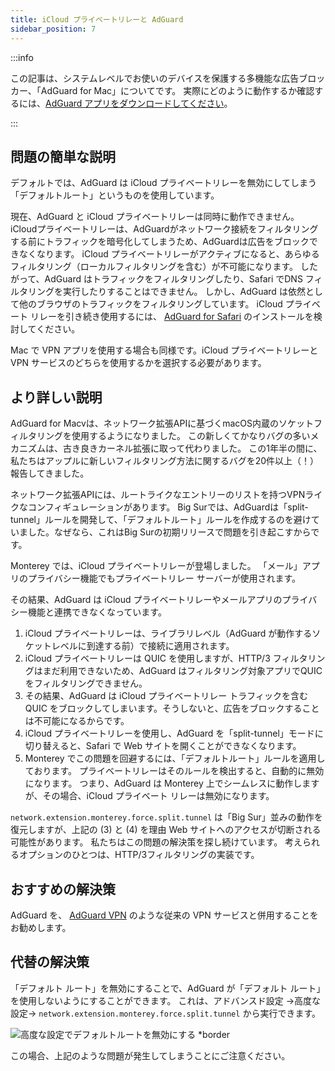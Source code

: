 ```yaml
---
title: iCloud プライベートリレーと AdGuard
sidebar_position: 7
---
```


:::info

この記事は、システムレベルでお使いのデバイスを保護する多機能な広告ブロッカー、「AdGuard for Mac」についてです。 実際にどのように動作するか確認するには、[AdGuard アプリをダウンロードしてください](https://agrd.io/download-kb-adblock)。

:::

## 問題の簡単な説明

デフォルトでは、AdGuard は iCloud プライベートリレーを無効にしてしまう「デフォルトルート」というものを使用しています。

現在、AdGuard と iCloud プライベートリレーは同時に動作できません。 iCloudプライベートリレーは、AdGuardがネットワーク接続をフィルタリングする前にトラフィックを暗号化してしまうため、AdGuardは広告をブロックできなくなります。 iCloud プライベートリレーがアクティブになると、あらゆるフィルタリング（ローカルフィルタリングを含む）が不可能になります。 したがって、AdGuard はトラフィックをフィルタリングしたり、Safari でDNS フィルタリングを実行したりすることはできません。 しかし、AdGuard は依然として他のブラウザのトラフィックをフィルタリングしています。 iCloud プライベート リレーを引き続き使用するには、 [AdGuard for Safari](https://adguard.com/adguard-safari/overview.html) のインストールを検討してください。

Mac で VPN アプリを使用する場合も同様です。iCloud プライベートリレーと VPN サービスのどちらを使用するかを選択する必要があります。

## より詳しい説明

AdGuard for Macvは、ネットワーク拡張APIに基づくmacOS内蔵のソケットフィルタリングを使用するようになりました。 この新しくてかなりバグの多いメカニズムは、古き良きカーネル拡張に取って代わりました。 この1年半の間に、私たちはアップルに新しいフィルタリング方法に関するバグを20件以上（！）報告してきました。

ネットワーク拡張APIには、ルートライクなエントリーのリストを持つVPNライクなコンフィギュレーションがあります。 Big Surでは、AdGuardは「split-tunnel」ルールを開発して、「デフォルトルート」ルールを作成するのを避けていました。なぜなら、これはBig Surの初期リリースで問題を引き起こすからです。

Monterey では、iCloud プライベートリレーが登場しました。 「メール」アプリのプライバシー機能でもプライベートリレー サーバーが使用されます。

その結果、AdGuard は iCloud プライベートリレーやメールアプリのプライバシー機能と連携できなくなっています。

1. iCloud プライベートリレーは、ライブラリレベル（AdGuard が動作するソケットレベルに到達する前）で接続に適用されます。
2. iCloud プライベートリレーは QUIC を使用しますが、HTTP/3 フィルタリングはまだ利用できないため、AdGuard はフィルタリング対象アプリでQUICをフィルタリングできません。
3. その結果、AdGuard は iCloud プライベートリレー トラフィックを含む QUIC をブロックしてしまいます。そうしないと、広告をブロックすることは不可能になるからです。
4. iCloud プライベートリレーを使用し、AdGuard を「split-tunnel」モードに切り替えると、Safari で Web サイトを開くことができなくなります。
5. Monterey でこの問題を回避するには、「デフォルトルート」ルールを適用しております。 プライベートリレーはそのルールを検出すると、自動的に無効になります。 つまり、AdGuard は Monterey 上でシームレスに動作しますが、その場合、iCloud プライベート リレーは無効になります。

`network.extension.monterey.force.split.tunnel` は「Big Sur」並みの動作を復元しますが、上記の (3) と (4) を理由 Web サイトへのアクセスが切断される可能性があります。 私たちはこの問題の解決策を探し続けています。 考えられるオプションのひとつは、HTTP/3フィルタリングの実装です。

## おすすめの解決策

AdGuard を、 [AdGuard VPN](https://adguard-vpn.com/) のような従来の VPN サービスと併用することをお勧めします。

## 代替の解決策

「デフォルト ルート」を無効にすることで、AdGuard が「デフォルト ルート」を使用しないようにすることができます。 これは、アドバンスド設定 →高度な設定→ `network.extension.monterey.force.split.tunnel` から実行できます。

![高度な設定でデフォルトルートを無効にする *border](https://cdn.adtidy.org/content/kb/ad_blocker/mac/mac_adguard_advanced_settings.jpg)

この場合、上記のような問題が発生してしまうことにご注意ください。
